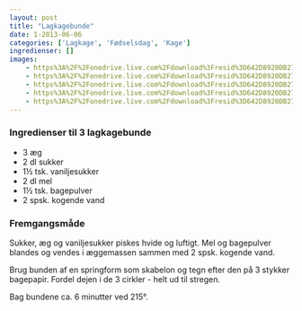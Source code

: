 ```yaml
---
layout: post
title: "Lagkagebunde"
date: 1-2013-06-06
categories: ['Lagkage', 'Fødselsdag', 'Kage']
ingredienser: []
images:
    - https%3A%2F%2Fonedrive.live.com%2Fdownload%3Fresid%3D642D8920DB2784EE!233692
    - https%3A%2F%2Fonedrive.live.com%2Fdownload%3Fresid%3D642D8920DB2784EE!125973
    - https%3A%2F%2Fonedrive.live.com%2Fdownload%3Fresid%3D642D8920DB2784EE!125971
    - https%3A%2F%2Fonedrive.live.com%2Fdownload%3Fresid%3D642D8920DB2784EE!125974
    - https%3A%2F%2Fonedrive.live.com%2Fdownload%3Fresid%3D642D8920DB2784EE!125972
---
```

### Ingredienser til 3 lagkagebunde
-   3 æg
-   2 dl sukker
-   1½ tsk. vaniljesukker
-   2 dl mel
-   1½ tsk. bagepulver
-   2 spsk. kogende vand 

### Fremgangsmåde
Sukker, æg og vaniljesukker piskes hvide og luftigt. Mel og bagepulver blandes og vendes i æggemassen sammen med 2 spsk. kogende vand.

Brug bunden af en springform som skabelon og tegn efter den på 3 stykker bagepapir. Fordel dejen i de 3 cirkler - helt ud til stregen.

Bag bundene ca. 6 minutter ved 215&deg;.
